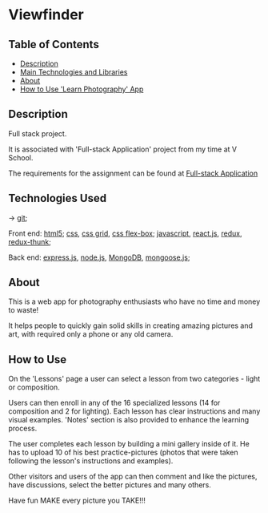 # Viewfinder

## Table of Contents

- [Description](#description)
- [Main Technologies and Libraries](#technologies-used)
- [About](#about)
- [How to Use 'Learn Photography' App](#how-to-use)










## Description

Full stack project.

It is associated with 'Full-stack Application' project from my time at V School.

The requirements for the assignment can be found at [Full-stack Application](https://coursework.vschool.io/first-full-stack-application/)





## Technologies Used

-> [git](https://git-scm.com/doc);

Front end: [html5](https://www.w3.org/html/); [css](https://www.w3.org/Style/CSS/), [css grid](https://www.w3.org/TR/css-grid/), [css flex-box](https://www.w3.org/TR/css-flexbox/); [javascript](https://www.javascript.com/), [react.js](https://reactjs.org/), [redux](https://redux.js.org/), [redux-thunk](https://github.com/gaearon/redux-thunk);

Back end: [express.js](https://expressjs.com/), [node.js](https://nodejs.org/en/), [MongoDB](https://www.mongodb.com/), [mongoose.js](http://mongoosejs.com/);





## About

This is a web app for photography enthusiasts who have no time and money to waste!

It helps people to quickly gain solid skills in creating amazing pictures and art, with required only a phone or any old camera.


## How to Use

On the 'Lessons' page a user can select a lesson from two categories - light or composition.

Users can then enroll in any of the 16 specialized lessons (14 for composition and 2 for lighting). Each lesson has clear instructions and many visual examples. 'Notes' section is also provided to enhance the learning process.

The user completes each lesson by building a mini gallery inside of it. He has to upload 10 of his best practice-pictures (photos that were taken following the lesson's instructions and examples).

Other visitors and users of the app can then comment and like the pictures, have discussions, select the better pictures and many others.

Have fun MAKE every picture you TAKE!!!